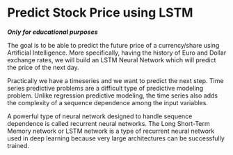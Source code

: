 # Predict Stock Price using LSTM

<b><i>Only for educational purposes</i></b>

The goal is to be able to predict the future price of a currency/share using Artificial Intelligence. More specifically, having the history of Euro and Dollar exchange rates, we will build an LSTM  Neural Network which will predict the price of the next day.

Practically we have a timeseries and we want to predict the next step. Time series predictive problems are a difficult type of predictive modeling problem. Unlike regression predictive modeling, the time series also adds the complexity of a sequence dependence among the input variables.

A powerful type of neural network designed to handle sequence dependence is called recurrent neural networks. The Long Short-Term Memory network or LSTM network is a type of recurrent neural network used in deep learning because very large architectures can be successfully trained.
